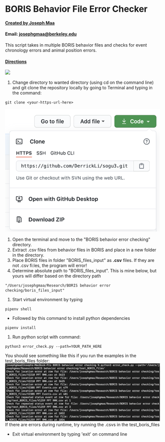 # BORIS Behavior File Error Checker

#### <ins>Created by Joseph Maa</ins>
#### Email: josephgmaa@berkeley.edu


This script takes in multiple BORIS behavior files and checks for event chronology errors and animal position errors.

#### <ins>Directions</ins>

![](media/test.gif)

1. Change directory to wanted directory (using cd on the command line) and git clone the repository locally by going to Terminal and typing in the command:

```
git clone <your-https-url-here>
```

![](media/clone.png)

1. Open the terminal and move to the "BORIS behavior error checking" directory.
1. Extract .csv files from behavior files in BORIS and place in a new folder in the directory. 
1. Place BORIS files in folder "BORIS_files_input" as **.csv** files. If they are not .csv fi:les, the program will error! 
1. Determine absolute path to "BORIS_files_input". This is mine below, but yours will differ based on the directory path
```
"/Users/josephgmaa/Research/BORIS behavior error checking/boris_files_input"
```
1. Start virtual environment by typing 
```
pipenv shell
```
* Followed by this command to install python dependencies
```
pipenv install
```
1. Run python script with command: 
```
python3 error_check.py --path=YOUR_PATH_HERE
```
You should see something like this if you run the examples in the test_boris_files folder:
![](media/errors.png)
If there are errors during runtime, try running the .csvs in the test_boris_files

* Exit virtual environment by typing 'exit' on command line

